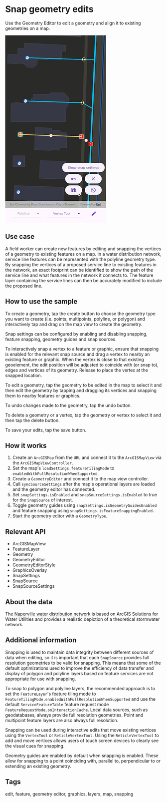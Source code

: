 # Snap geometry edits

Use the Geometry Editor to edit a geometry and align it to existing geometries on a map.

![Image of snap geometry edits](snap_geometry_edits.png)

## Use case

A field worker can create new features by editing and snapping the vertices of a geometry to existing features on a map. In a water distribution network, service line features can be represented with the polyline geometry type. By snapping the vertices of a proposed service line to existing features in the network, an exact footprint can be identified to show the path of the service line and what features in the network it connects to. The feature layer containing the service lines can then be accurately modified to include the proposed line.

## How to use the sample

To create a geometry, tap the create button to choose the geometry type you want to create (i.e. points, multipoints, polyline, or polygon) and interactively tap and drag on the map view to create the geometry.

Snap settings can be configured by enabling and disabling snapping, feature snapping, geometry guides and snap sources.

To interactively snap a vertex to a feature or graphic, ensure that snapping is enabled for the relevant snap source and drag a vertex to nearby an existing feature or graphic. When the vertex is close to that existing geoelement, the edit position will be adjusted to coincide with (or snap to), edges and vertices of its geometry. Release to place the vertex at the snapped location.

To edit a geometry, tap the geometry to be edited in the map to select it and then edit the geometry by tapping and dragging its vertices and snapping them to nearby features or graphics.

To undo changes made to the geometry, tap the undo button.

To delete a geometry or a vertex, tap the geometry or vertex to select it and then tap the delete button.

To save your edits, tap the save button.

## How it works

1. Create an `ArcGISMap` from the `URL` and connect it to the `ArcGISMapView` via the `ArcGISMapViewController`.
2. Set the map's `loadSettings.featureTilingMode` to `enabledWithFullResolutionWhenSupported`.
3. Create a `GeometryEditor` and connect it to the map view controller.
4. Call `syncSourceSettings` after the map's operational layers are loaded and the geometry editor has connected.
5. Set `snapSettings.isEnabled` and `snapSourceSettings.isEnabled` to true for the `SnapSource` of interest.
6. Toggle geometry guides using `snapSettings.isGeometryGuidesEnabled` and feature snapping using `snapSettings.isFeatureSnappingEnabled`.
7. Start the geometry editor with a `GeometryType`.

## Relevant API

* ArcGISMapView
* FeatureLayer
* Geometry
* GeometryEditor
* GeometryEditorStyle
* GraphicsOverlay
* SnapSettings
* SnapSource
* SnapSourceSettings

## About the data

The [Naperville water distribution network](https://www.arcgis.com/home/item.html?id=b95fe18073bc4f7788f0375af2bb445e) is based on ArcGIS Solutions for Water Utilities and provides a realistic depiction of a theoretical stormwater network.

## Additional information

Snapping is used to maintain data integrity between different sources of data when editing, so it is important that each `SnapSource` provides full resolution geometries to be valid for snapping. This means that some of the default optimizations used to improve the efficiency of data transfer and display of polygon and polyline layers based on feature services are not appropriate for use with snapping.

To snap to polygon and polyline layers, the recommended approach is to set the `FeatureLayer`'s feature tiling mode to `FeatureTilingMode.enabledWithFullResolutionWhenSupported` and use the default `ServiceFeatureTable` feature request mode `FeatureRequestMode.onInteractionCache`. Local data sources, such as geodatabases, always provide full resolution geometries. Point and multipoint feature layers are also always full resolution.

Snapping can be used during interactive edits that move existing vertices using the `VertexTool` or `ReticleVertexTool`. Using the `ReticleVertexTool` to add and move vertices allows users of touch screen devices to clearly see the visual cues for snapping.

Geometry guides are enabled by default when snapping is enabled. These allow for snapping to a point coinciding with, parallel to, perpendicular to or extending an existing geometry.

## Tags

edit, feature, geometry editor, graphics, layers, map, snapping
